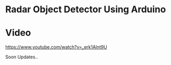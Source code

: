 # Radar Object Detector Using Arduino

# Video 
https://www.youtube.com/watch?v=_erk1Alnt9U

Soon Updates..
